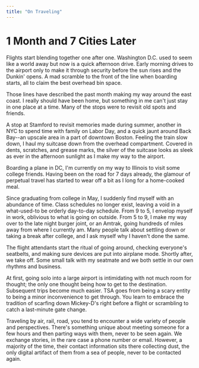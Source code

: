```yaml
---
title: "On Traveling"
---
```


# 1 Month and 7 Cities Later 

Flights start blending together one after one. Washington D.C. used to seem like a world away but now is a quick afternoon drive. Early morning drives to the airport only to make it through security before the sun rises and the Dunkin' opens. A mad scramble to the front of the line when boarding starts, all to claim the best overhead bin space. 

Those lines have described the past month making my way around the east coast. I really should have been home, but something in me can't just stay in one place at a time. Many of the stops were to revisit old spots and friends. 

A stop at Stamford to revisit memories made during summer, another in NYC to spend time with family on Labor Day, and a quick jaunt around Back Bay--an upscale area in a part of downtown Boston. Feeling the train slow down, I haul my suitcase down from the overhead compartment. Covered in dents, scratches, and grease marks, the silver of the suitcase looks as sleek as ever in the afternoon sunlight as I make my way to the airport.

Boarding a plane in DC, I'm currently on my way to Illinois to visit some college friends. Having been on the road for 7 days already, the glamour of perpetual travel has started to wear off a bit as I long for a home-cooked meal. 

Since graduating from college in May, I suddenly find myself with an abundance of time. Class schedules no longer exist, leaving a void in a what-used-to be orderly day-to-day schedule. From 9 to 5, I envelop myself in work, oblivious to what is going on outside. From 5 to 9, I make my way over to the late night burger joint, or an Amtrak, going hundreds of miles away from where I currently am. Many people talk about settling down or taking a break after college, and I ask myself why I haven't done the same. 

The flight attendants start the ritual of going around, checking everyone's seatbelts, and making sure devices are put into airplane mode. Shortly after, we take off. Some small talk with my seatmate and we both settle in our own rhythms and business. 

At first, going solo into a large airport is intimidating with not much room for thought; the only one thought being how to get to the destination. Subsequent trips become much easier. TSA goes from being a scary entity to being a minor inconvenience to get through. You learn to embrace the tradition of scarfing down Mickey-D's right before a flight or scrambling to catch a last-minute gate change. 

Traveling by air, rail, road, you tend to encounter a wide variety of people and perspectives. There's something unique about meeting someone for a few hours and then parting ways with them, never to be seen again. We exchange stories, in the rare case a phone number or email. However, a majority of the time, their contact information sits there collecting dust, the only digital artifact of them from a sea of people, never to be contacted again.